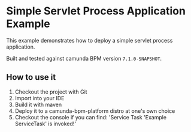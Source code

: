 Simple Servlet Process Application Example
==========================================

This example demonstrates how to deploy a simple servlet process application.

Built and tested against camunda BPM version `7.1.0-SNAPSHOT`.


How to use it
-----------------------------

1. Checkout the project with Git
2. Import into your IDE
3. Build it with maven
4. Deploy it to a camunda-bpm-platform distro at one's own choice
6. Checkout the console if you can find: 'Service Task 'Example ServiceTask' is invoked!'

